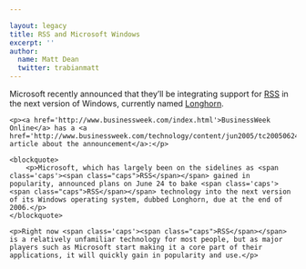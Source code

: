 ```yaml
---

layout: legacy
title: RSS and Microsoft Windows
excerpt: ''
author:
  name: Matt Dean
  twitter: trabianmatt
---
```


<p>Microsoft recently announced that they&#8217;ll be integrating support for <a href='http://www.opensourcecu.com/articles/2005/06/21/the-complete-idiot-s-guide-to-rss-for-dummies'><span class="caps">RSS</span></a> in the next version of Windows, currently named <a href='http://www.microsoft.com/windows/longhorn/default.mspx'>Longhorn</a>.</p>

    <p><a href='http://www.businessweek.com/index.html'>BusinessWeek Online</a> has a <a href='http://www.businessweek.com/technology/content/jun2005/tc20050624_4923_tc024.htm'>great article about the announcement</a>:</p>

    <blockquote>
        <p>Microsoft, which has largely been on the sidelines as <span class='caps'><span class="caps">RSS</span></span> gained in popularity, announced plans on June 24 to bake <span class='caps'><span class="caps">RSS</span></span> technology into the next version of its Windows operating system, dubbed Longhorn, due at the end of 2006.</p>
    </blockquote>

    <p>Right now <span class='caps'><span class="caps">RSS</span></span> is a relatively unfamiliar technology for most people, but as major players such as Microsoft start making it a core part of their applications, it will quickly gain in popularity and use.</p>